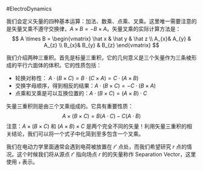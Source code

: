 #ElectroDynamics 

我们会定义矢量的四种基本运算：加法、数乘、点乘、叉乘。这里唯一需要注意的是矢量叉乘不遵守交换律，$A \times B = - B \times A$。矢量叉乘的实际计算方法是：
$$
A \times B  = 
\begin{vmatrix} \hat x & \hat y &  \hat z \\ A_{x}& A_{y} & A_{z} \\ B_{x}& B_{y} & B_{z} \end{vmatrix}
$$

我们介绍两种三重积。首先是标量三重积，它的几何意义是三个矢量作为三条棱形成的平行六面体的体积。它的性质包括：
- 轮换对称性： $A\cdot (B \times C) = B \cdot (C \times A) = C \cdot (A \times B)$
-  交换字母顺序，得到相反的结果：$A \cdot (B \times C) = - C \cdot (B \times A)$
- 点乘和叉乘是可以互换位置的：$A \cdot (B \times C) = (A \times B )\cdot C$

矢量三重积则是由三个叉乘组成的。它具有重要性质：
$$
A \times (B \times C) = B (A \cdot C) - C(A \cdot B)
$$
注意：$A \times (B \times C)$ 和 $(A \times B) \times C$ 是两个完全不同的矢量！利用矢量三重积的相关结论，我们可以将一个式子中化简到至多包含一个叉乘。

我们在电动力学里面通常会遇到电荷被放置在 $r'$ 点处，而我们希望研究 $r$ 点的情况。这个时候我们将从源点 $r'$ 指向场点 $r$ 的的矢量称作 Separation Vector，这里使用 $\mathscr{r}$ 表示。